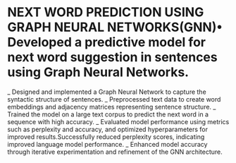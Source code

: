 # NEXT WORD PREDICTION USING GRAPH NEURAL NETWORKS(GNN)•	Developed a predictive model for next word suggestion in sentences using Graph Neural Networks.
_ Designed and implemented a Graph Neural Network to capture the syntactic structure of sentences.
_ Preprocessed text data to create word embeddings and adjacency matrices representing sentence structure.
_	Trained the model on a large text corpus to predict the next word in a sequence with high accuracy.
_ Evaluated model performance using metrics such as perplexity and accuracy, and optimized hyperparameters for improved results.Successfully reduced perplexity scores,            indicating improved language model performance.
_ Enhanced model accuracy through iterative experimentation and refinement of the GNN architecture.

